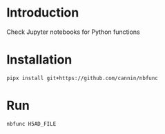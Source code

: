 # Introduction
Check Jupyter notebooks for Python functions

# Installation 
```
pipx install git+https://github.com/cannin/nbfunc
```

# Run 
```
nbfunc H5AD_FILE
```